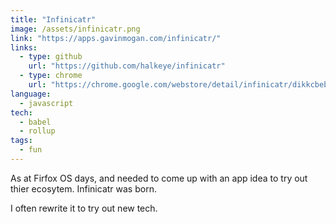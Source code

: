 ```yaml
---
title: "Infinicatr"
image: /assets/infinicatr.png
link: "https://apps.gavinmogan.com/infinicatr/"
links:
  - type: github
    url: "https://github.com/halkeye/infinicatr"
  - type: chrome
    url: "https://chrome.google.com/webstore/detail/infinicatr/dikkcbebmfnedmojoipnoonmionakoka"
language:
  - javascript
tech:
  - babel
  - rollup
tags:
  - fun
---
```


As at Firfox OS days, and needed to come up with an app idea to try out thier ecosytem. Infinicatr was born.

I often rewrite it to try out new tech.
